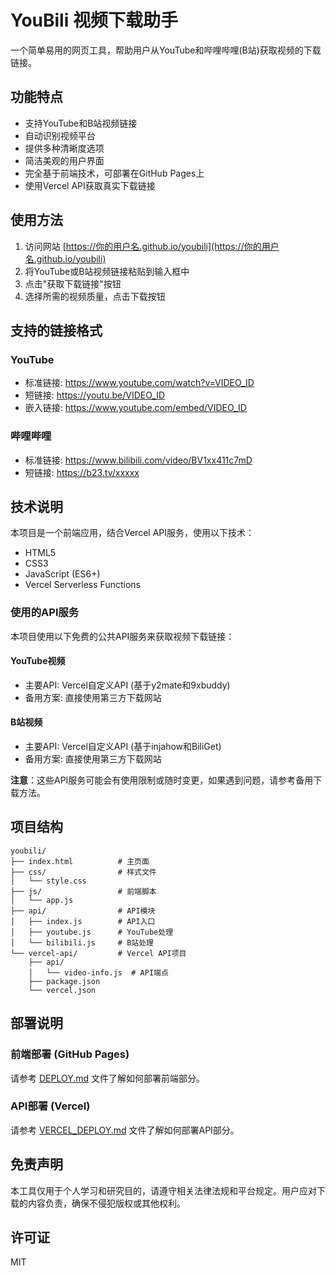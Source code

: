 # YouBili 视频下载助手

一个简单易用的网页工具，帮助用户从YouTube和哔哩哔哩(B站)获取视频的下载链接。

## 功能特点

- 支持YouTube和B站视频链接
- 自动识别视频平台
- 提供多种清晰度选项
- 简洁美观的用户界面
- 完全基于前端技术，可部署在GitHub Pages上
- 使用Vercel API获取真实下载链接

## 使用方法

1. 访问网站 [https://你的用户名.github.io/youbili](https://你的用户名.github.io/youbili)
2. 将YouTube或B站视频链接粘贴到输入框中
3. 点击"获取下载链接"按钮
4. 选择所需的视频质量，点击下载按钮

## 支持的链接格式

### YouTube
- 标准链接: https://www.youtube.com/watch?v=VIDEO_ID
- 短链接: https://youtu.be/VIDEO_ID
- 嵌入链接: https://www.youtube.com/embed/VIDEO_ID

### 哔哩哔哩
- 标准链接: https://www.bilibili.com/video/BV1xx411c7mD
- 短链接: https://b23.tv/xxxxx

## 技术说明

本项目是一个前端应用，结合Vercel API服务，使用以下技术：

- HTML5
- CSS3
- JavaScript (ES6+)
- Vercel Serverless Functions

### 使用的API服务

本项目使用以下免费的公共API服务来获取视频下载链接：

#### YouTube视频
- 主要API: Vercel自定义API (基于y2mate和9xbuddy)
- 备用方案: 直接使用第三方下载网站

#### B站视频
- 主要API: Vercel自定义API (基于injahow和BiliGet)
- 备用方案: 直接使用第三方下载网站

**注意**：这些API服务可能会有使用限制或随时变更，如果遇到问题，请参考备用下载方法。

## 项目结构

```
youbili/
├── index.html          # 主页面
├── css/                # 样式文件
│   └── style.css
├── js/                 # 前端脚本
│   └── app.js
├── api/                # API模块
│   ├── index.js        # API入口
│   ├── youtube.js      # YouTube处理
│   └── bilibili.js     # B站处理
└── vercel-api/         # Vercel API项目
    ├── api/
    │   └── video-info.js  # API端点
    ├── package.json
    └── vercel.json
```

## 部署说明

### 前端部署 (GitHub Pages)

请参考 [DEPLOY.md](DEPLOY.md) 文件了解如何部署前端部分。

### API部署 (Vercel)

请参考 [VERCEL_DEPLOY.md](VERCEL_DEPLOY.md) 文件了解如何部署API部分。

## 免责声明

本工具仅用于个人学习和研究目的，请遵守相关法律法规和平台规定。用户应对下载的内容负责，确保不侵犯版权或其他权利。

## 许可证

MIT 
